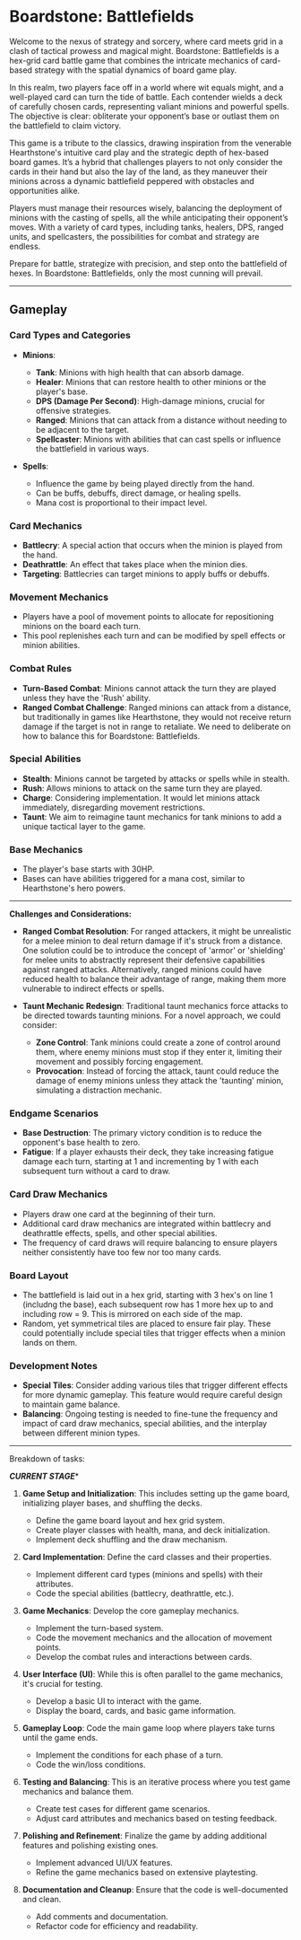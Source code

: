 
# Boardstone: Battlefields

Welcome to the nexus of strategy and sorcery, where card meets grid in a clash of tactical prowess and magical might. Boardstone: Battlefields is a hex-grid card battle game that combines the intricate mechanics of card-based strategy with the spatial dynamics of board game play.

In this realm, two players face off in a world where wit equals might, and a well-played card can turn the tide of battle. Each contender wields a deck of carefully chosen cards, representing valiant minions and powerful spells. The objective is clear: obliterate your opponent’s base or outlast them on the battlefield to claim victory.

This game is a tribute to the classics, drawing inspiration from the venerable Hearthstone's intuitive card play and the strategic depth of hex-based board games. It’s a hybrid that challenges players to not only consider the cards in their hand but also the lay of the land, as they maneuver their minions across a dynamic battlefield peppered with obstacles and opportunities alike.

Players must manage their resources wisely, balancing the deployment of minions with the casting of spells, all the while anticipating their opponent’s moves. With a variety of card types, including tanks, healers, DPS, ranged units, and spellcasters, the possibilities for combat and strategy are endless.

Prepare for battle, strategize with precision, and step onto the battlefield of hexes. In Boardstone: Battlefields, only the most cunning will prevail.

---

## Gameplay

### Card Types and Categories

- **Minions**:
  - **Tank**: Minions with high health that can absorb damage.
  - **Healer**: Minions that can restore health to other minions or the player's base.
  - **DPS (Damage Per Second)**: High-damage minions, crucial for offensive strategies.
  - **Ranged**: Minions that can attack from a distance without needing to be adjacent to the target.
  - **Spellcaster**: Minions with abilities that can cast spells or influence the battlefield in various ways.

- **Spells**:
  - Influence the game by being played directly from the hand.
  - Can be buffs, debuffs, direct damage, or healing spells.
  - Mana cost is proportional to their impact level.

### Card Mechanics

- **Battlecry**: A special action that occurs when the minion is played from the hand.
- **Deathrattle**: An effect that takes place when the minion dies.
- **Targeting**: Battlecries can target minions to apply buffs or debuffs.

### Movement Mechanics

- Players have a pool of movement points to allocate for repositioning minions on the board each turn.
- This pool replenishes each turn and can be modified by spell effects or minion abilities.

### Combat Rules

- **Turn-Based Combat**: Minions cannot attack the turn they are played unless they have the 'Rush' ability.
- **Ranged Combat Challenge**: Ranged minions can attack from a distance, but traditionally in games like Hearthstone, they would not receive return damage if the target is not in range to retaliate. We need to deliberate on how to balance this for Boardstone: Battlefields.

### Special Abilities

- **Stealth**: Minions cannot be targeted by attacks or spells while in stealth.
- **Rush**: Allows minions to attack on the same turn they are played.
- **Charge**: Considering implementation. It would let minions attack immediately, disregarding movement restrictions.
- **Taunt**: We aim to reimagine taunt mechanics for tank minions to add a unique tactical layer to the game.

### Base Mechanics

- The player's base starts with 30HP.
- Bases can have abilities triggered for a mana cost, similar to Hearthstone's hero powers.

---

**Challenges and Considerations:**

- **Ranged Combat Resolution**: For ranged attackers, it might be unrealistic for a melee minion to deal return damage if it's struck from a distance. One solution could be to introduce the concept of 'armor' or 'shielding' for melee units to abstractly represent their defensive capabilities against ranged attacks. Alternatively, ranged minions could have reduced health to balance their advantage of range, making them more vulnerable to indirect effects or spells.

- **Taunt Mechanic Redesign**: Traditional taunt mechanics force attacks to be directed towards taunting minions. For a novel approach, we could consider:
  - **Zone Control**: Tank minions could create a zone of control around them, where enemy minions must stop if they enter it, limiting their movement and possibly forcing engagement.
  - **Provocation**: Instead of forcing the attack, taunt could reduce the damage of enemy minions unless they attack the 'taunting' minion, simulating a distraction mechanic.

### Endgame Scenarios

- **Base Destruction**: The primary victory condition is to reduce the opponent's base health to zero.
- **Fatigue**: If a player exhausts their deck, they take increasing fatigue damage each turn, starting at 1 and incrementing by 1 with each subsequent turn without a card to draw.

### Card Draw Mechanics

- Players draw one card at the beginning of their turn.
- Additional card draw mechanics are integrated within battlecry and deathrattle effects, spells, and other special abilities.
- The frequency of card draws will require balancing to ensure players neither consistently have too few nor too many cards.

### Board Layout

- The battlefield is laid out in a hex grid, starting with 3 hex's on line 1 (includng the base), each subsequent row has 1 more hex up to and including row = 9. This is mirrored on each side of the map.
- Random, yet symmetrical tiles are placed to ensure fair play. These could potentially include special tiles that trigger effects when a minion lands on them.

### Development Notes

- **Special Tiles**: Consider adding various tiles that trigger different effects for more dynamic gameplay. This feature would require careful design to maintain game balance.
- **Balancing**: Ongoing testing is needed to fine-tune the frequency and impact of card draw mechanics, special abilities, and the interplay between different minion types.

****************************************************************************************************

Breakdown of tasks:

*****CURRENT STAGE******
1. **Game Setup and Initialization**: This includes setting up the game board, initializing player bases, and shuffling the decks.
   - Define the game board layout and hex grid system.
   - Create player classes with health, mana, and deck initialization.
   - Implement deck shuffling and the draw mechanism.

2. **Card Implementation**: Define the card classes and their properties.
   - Implement different card types (minions and spells) with their attributes.
   - Code the special abilities (battlecry, deathrattle, etc.).

3. **Game Mechanics**: Develop the core gameplay mechanics.
   - Implement the turn-based system.
   - Code the movement mechanics and the allocation of movement points.
   - Develop the combat rules and interactions between cards.

4. **User Interface (UI)**: While this is often parallel to the game mechanics, it's crucial for testing.
   - Develop a basic UI to interact with the game.
   - Display the board, cards, and basic game information.

5. **Gameplay Loop**: Code the main game loop where players take turns until the game ends.
   - Implement the conditions for each phase of a turn.
   - Code the win/loss conditions.

6. **Testing and Balancing**: This is an iterative process where you test game mechanics and balance them.
   - Create test cases for different game scenarios.
   - Adjust card attributes and mechanics based on testing feedback.

7. **Polishing and Refinement**: Finalize the game by adding additional features and polishing existing ones.
   - Implement advanced UI/UX features.
   - Refine the game mechanics based on extensive playtesting.

8. **Documentation and Cleanup**: Ensure that the code is well-documented and clean.
   - Add comments and documentation.
   - Refactor code for efficiency and readability.



